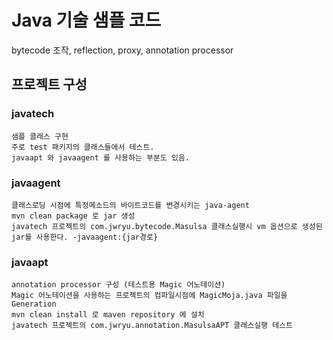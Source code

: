 # Java 기술 샘플 코드 
bytecode 조작, reflection, proxy, annotation processor
## 프로젝트 구성
### javatech
	샘플 클래스 구현
	주로 test 패키지의 클래스들에서 테스트.
	javaapt 와 javaagent 를 사용하는 부분도 있음. 
### javaagent
	클래스로딩 시점에 특정메소드의 바이트코드를 변경시키는 java-agent
	mvn clean package 로 jar 생성
	javatech 프로젝트의 com.jwryu.bytecode.Masulsa 클래스실행시 vm 옵션으로 생성된 jar를 사용한다. -javaagent:{jar경로}
### javaapt
	annotation processor 구성 (테스트용 Magic 어노테이션)
	Magic 어노테이션을 사용하는 프로젝트의 컴파일시점에 MagicMoja.java 파일을 Generation
	mvn clean install 로 maven repository 에 설치
	javatech 프로젝트의 com.jwryu.annotation.MasulsaAPT 클래스실행 테스트
